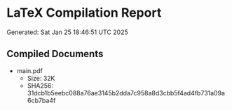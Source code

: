 # LaTeX Compilation Report
Generated: Sat Jan 25 18:46:51 UTC 2025
## Compiled Documents
- main.pdf
  - Size: 32K
  - SHA256: 31dcb1b5eebc088a76ae3145b2dda7c958a8d3cbb5f4ad4fb731a09a6cb7ba4f
